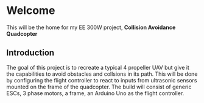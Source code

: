 # Welcome

This will be the home for my EE 300W project, **Collision Avoidance Quadcopter**

## Introduction

The goal of this project is to recreate a typical 4 propeller UAV but give it the capabilities to avoid obstacles and collsions in its path. This will be done by configuring the flight controller to react to inputs from ultrasonic sensors mounted on the frame of the quadcopter. The build will consist of generic ESCs, 3 phase motors, a frame, an Arduino Uno as the flight controller.
